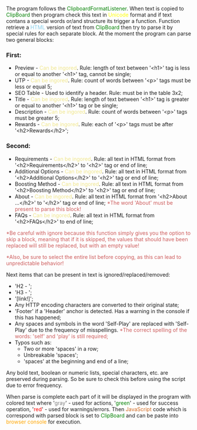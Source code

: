 <p>The program follows the <span style="color: green">ClipboardFormatListener</span>. 
When text is copied to <span style="color: green">ClipBoard</span> then program check this text in 
<span style="color: yellow">Unicode</span> format and if text contans a special words or/and structure its trigger a function. 
Function retrieve a <span style="color: skyblue">HTML</span> version of text from <span style="color: green">ClipBoard</span>
then try to parse it by special rules for each separate block. At the moment the program can parse two general blocks:</p>
	<h3>First:</h3>
	<ul>
		<li>Preview - <span style="color: Khaki">Can be ingored</span>. 
		Rule: length of text between '&lt;h1&gt;' tag is less or equal to another '&lt;h1&gt;' tag, cannot be single;</li>
		<li>UTP - <span style="color: Khaki">Can be ingored</span>.
		Rule: count of words between '&lt;p&gt;' tags must be less or equal 5;</li>
		<li>SEO Table - Used to identify a header.
		Rule: must be in the table 3x2;</li>
		<li>Title - <span style="color: Khaki">Can be ingored</span>.
		Rule: length of text between '&lt;h1&gt;' tag is greater or equal to another '&lt;h1&gt;' tag or be single;</li>
		<li>Description - <span style="color: Khaki">Can be ingored</span>.
		Rule: count of words between '&lt;p&gt;' tags must be greater 5;</li>
		<li>Rewards - <span style="color: Khaki">Can be ingored</span>.
		Rule: each of '&lt;p&gt;' tags must be after '&lt;h2&gt;Rewards&lt;/h2&gt;';</li>
	</ul>
<h3>Second:</h3>
	<ul>
		<li>Requirements - <span style="color: Khaki">Can be ingored</span>. 
		Rule: all text in HTML format from '&lt;h2&gt;Requirements&lt;/h2&gt;' to '&lt;h2&gt;' tag or end of line;</li>
		<li>Additional Options - <span style="color: Khaki">Can be ingored</span>. 
		Rule: all text in HTML format from '&lt;h2&gt;Additional Options&lt;/h2&gt;' to '&lt;h2&gt;' tag or end of line;</li>
		<li>Boosting Method - <span style="color: Khaki">Can be ingored</span>. 
		Rule: all text in HTML format from '&lt;h2&gt;Boosting Method&lt;/h2&gt;' to '&lt;h2&gt;' tag or end of line;</li>
		<li>About - <span style="color: Khaki">Can be ingored</span>. 
		Rule: all text in HTML format from '&lt;h2&gt;About ...&lt;/h2&gt;' to '&lt;/h2&gt;' tag or end of line; 
		<span style="color: Indianred">*The word 'About' must be present to parse this block!</span></li>
		<li>FAQs - <span style="color: Khaki">Can be ingored</span>. 
		Rule: all text in HTML format from '&lt;h2&gt;FAQs&lt;/h2&gt;' to end of line;</li>
	</ul>

<span style="color: Indianred">
	<p>
		*Be careful with ignore because this function simply gives you the option to skip a block, 
		meaning that if it is skipped, the values that should have been replaced will still be replaced, 
		but with an empty value!
	</p>
	<p>
		*Also, be sure to select the entire list before copying, as this can lead to unpredictable behavior!
	</p>
</span>

<p>Next items that can be present in text is ignored/replaced/removed:</p>

<ul>
	<li>'H2 - ';</li>
	<li>'H3 - ';</li>
	<li>'[link!]';</li>
	<li>Any HTTP encoding characters are converted to their original state;</li>
	<li>'Footer' if a 'Header' anchor is detected. Has a warning in the console if this has happened;</li>
	<li>Any spaces and symbols in the word 'Self-Play' are replaced with 'Self-Play' due to the frequency of misspellings. 
	<span style="color: indianred">*The correct spelling of the words: 'self' and 'play' is still required;</span></li>
	<li>Typos such as:
		<ul>
			<li>Two or more 'spaces' in a row;</li>
			<li>Unbreakable 'spaces';</li>
			<li>'spaces' at the beginning and end of a line;</li>
		</ul>
	</li>
</ul>

<p>Any bold text, boolean or numeric lists, special characters, etc. are preserved during parsing.
So be sure to check this before using the script due to error frequency.</p>

<p>When parse is complete each part of it will be displayed in the program with colored text where 
'<span style="color: gray">gray</span>' - used for actions,
'<span style="color: green">green</span>' - used for success operation,
'<span style="color: red">red</span>' - used for warnings/errors.
Then <span style="color: chocolate">JavaScript</span> code which is correspond with parsed block is set to 
<span style="color: green">ClipBoard</span> and can be paste into <span style="color: orange">browser console</span> 
for execution.</p>
